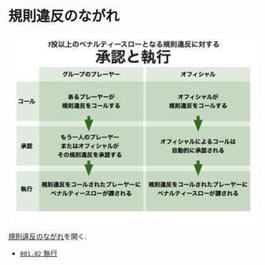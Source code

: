 # 規則違反のながれ

![規則違反のながれ](assets/img/enforcement.png)

[規則違反のながれ](https://jpdga-shizuoka.github.io/rules/assets/img/enforcement.png)を開く.

* [`801.02` 執行](80102)
